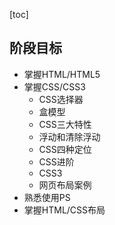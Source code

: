 [toc]

## 阶段目标
- 掌握HTML/HTML5
- 掌握CSS/CSS3
	- CSS选择器
	- 盒模型
	- CSS三大特性
	- 浮动和清除浮动
	- CSS四种定位
	- CSS进阶
	- CSS3
	- 网页布局案例
- 熟悉使用PS
- 掌握HTML/CSS布局